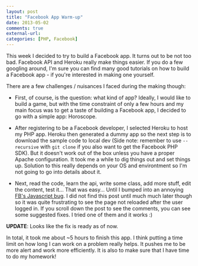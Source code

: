 ```yaml
---
layout: post
title: "Facebook App Warm-up"
date: 2013-05-02
comments: true
external-url:
categories: [PHP, Facebook]
---
```


This week I decided to try to build a Facebook app. It turns out to be not too bad. Facebook API and Heroku really make things easier. If you do a few googling around, I'm sure you can find many good tutorials on how to build a Facebook app - if you're interested in making one yourself.

There are a few challenges / nuisances I faced during the making though:

<!--more-->
* First, of course, is the question: what kind of app? Ideally, I would like to build a game, but with the time constraint of only a few hours and my main focus was to get a taste of building a Facebook app, I decided to go with a simple app: Horoscope.
* After registering to be a Facebook developer, I selected Heroku to host my PHP app. Heroku then generated a dummy app so the next step is to download the sample code to local dev (Side note: remember to use `--recursive` with `git clone` if you also want to get the Facebook PHP SDK). But it doesn't work out of the box unless you have a proper Apache configuration. It took me a while to dig things out and set things up. Solution to this really depends on your OS and environtment so I'm not going to go into details about it.

* Next, read the code, learn the api, write some class, add more stuff, edit the content, test it... That was easy... Until I bumped into an annoying [FB's Javascript bug](https://developers.facebook.com/bugs/524245490930206?browse=search_50f87d9e8869a5e06191882#). I did not find this post until much much later though so it was quite frustrating to see the page not reloaded after the user logged in. If you scroll down the post to see the comments, you can see some suggested fixes. I tried one of them and it works :)

**UPDATE**: Looks like the fix is ready as of now.

In total, it took me about ~5 hours to finish this app. I think putting a time limit on how long I can work on a problem really helps. It pushes me to be more alert and work more efficiently. It is also to make sure that I have time to do my homework! 

